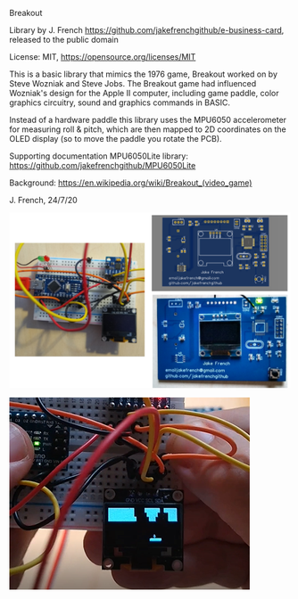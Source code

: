 
  Breakout
  
  Library by J. French https://github.com/jakefrenchgithub/e-business-card, released to the public domain
  
  License: MIT, https://opensource.org/licenses/MIT
  
  This is a basic library that mimics the 1976 game, Breakout worked on by Steve Wozniak and Steve Jobs.
  The Breakout game had influenced Wozniak's design for the Apple II computer, including game paddle,
  color graphics circuitry, sound and graphics commands in BASIC.
  
  Instead of a hardware paddle this library uses the MPU6050 accelerometer for measuring roll & pitch,
  which are then mapped to 2D coordinates on the OLED display (so to move the paddle you rotate the PCB). 
  
  Supporting documentation
  MPU6050Lite library:  https://github.com/jakefrenchgithub/MPU6050Lite
  
  Background: https://en.wikipedia.org/wiki/Breakout_(video_game)
  
  J. French, 24/7/20


  ![PCB](/images/PCB_and_prototype.png)
  
  [![Watch game play here:](/images/prototype_working.PNG)](https://youtu.be/ByRMUDMNs1Q)